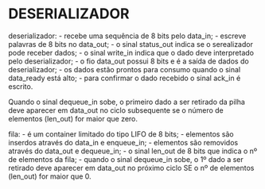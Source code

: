 # DESERIALIZADOR

deserializador: 
        - recebe uma sequência de 8 bits pelo data_in;
		- escreve palavras de 8 bits no data_out;
		- o sinal status_out indica se o serealizador pode receber dados;
		- o sinal write_in indica que o dado deve interpretado pelo deserializador;
		- o fio data_out possui 8 bits e é a saída de dados do deserializador;
		- os dados estão prontos para consumo quando o sinal data_ready está alto;
        - para confirmar o dado recebido o sinal ack_in é escrito.
		
 Quando o sinal dequeue_in sobe, o primeiro dado a ser retirado da pilha deve aparecer em data_out no ciclo subsequente se o número de
elementos (len_out) for maior que zero.

fila:
        - é um container limitado do tipo LIFO de 8 bits;
        - elementos são inserdos através do data_in e enqueue_in;
        - elementos são removidos através do data_out e dequeue_in;
        - o sinal len_out de 8 bits que indica o nº de elementos da fila;
        - quando o sinal dequeue_in sobe, o 1º dado a ser retirado deve aparecer em data_out no próximo ciclo SE o nº de elementos (len_out) for maior que 0.